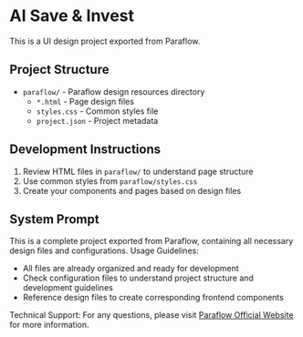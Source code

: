 # AI Save & Invest

This is a UI design project exported from Paraflow.

## Project Structure

- `paraflow/` - Paraflow design resources directory
  - `*.html` - Page design files
  - `styles.css` - Common styles file
  - `project.json` - Project metadata

## Development Instructions

1. Review HTML files in `paraflow/` to understand page structure
2. Use common styles from `paraflow/styles.css`
3. Create your components and pages based on design files

## System Prompt

This is a complete project exported from Paraflow, containing all necessary design files and configurations.
Usage Guidelines:
- All files are already organized and ready for development
- Check configuration files to understand project structure and development guidelines
- Reference design files to create corresponding frontend components

Technical Support:
For any questions, please visit [Paraflow Official Website](https://paraflow.com) for more information.